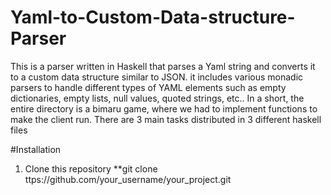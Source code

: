 # Yaml-to-Custom-Data-structure-Parser
This is a parser written in Haskell that parses a Yaml string and converts it to a custom data structure similar to JSON. it includes various monadic parsers to handle different types of YAML elements such as empty dictionaries, empty lists, null values, quoted strings, etc.. In a short, the entire directory is a bimaru game, where we had to implement functions to make the client run. There are 3 main tasks distributed in 3 different haskell files


#Installation
  1. Clone this repository **git clone ttps://github.com/your_username/your_project.git
